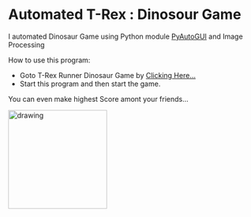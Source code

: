 # Automated T-Rex : Dinosour Game

I automated Dinosaur Game using Python module [PyAutoGUI](https://pypi.org/project/PyAutoGUI/) and Image Processing

How to use this program:

* Goto T-Rex Runner Dinosaur Game by [Clicking Here...](http://www.trex-game.skipser.com/)
* Start this program and then start the game.

You can even make highest Score amont your friends...

<img src="https://art.pixilart.com/416e47125fb06d8.png" alt="drawing" width="200"/>
